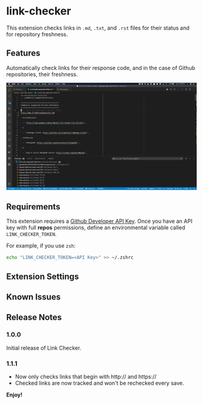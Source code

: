 # link-checker

This extension checks links in `.md`, `.txt`, and `.rst` files for their
status and for repository freshness.

## Features

Automatically check links for their response code, and in the case of Github repositories, their freshness.

![link-checking](images/link-checking.png)

## Requirements

This extension requires a [Github Developer API Key](https://github.com/settings/tokens).
Once you have an API key with full **repos** permissions,
define an environmental variable called `LINK_CHECKER_TOKEN`.

For example, if you use `zsh`:

```sh
echo "LINK_CHECKER_TOKEN=<API Key>" >> ~/.zshrc
```

## Extension Settings

## Known Issues

## Release Notes

### 1.0.0

Initial release of Link Checker.

### 1.1.1

* Now only checks links that begin with http:// and https://
* Checked links are now tracked and won't be rechecked every save.

**Enjoy!**
